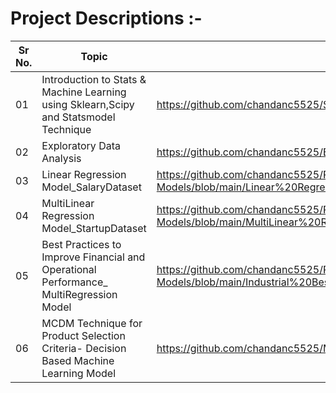 # Project Descriptions  :-

|Sr No.|Topic|External Link |
|-|-|-|
|01|Introduction to Stats & Machine Learning using Sklearn,Scipy and Statsmodel Technique |https://github.com/chandanc5525/Stats-Machine-Learning- |
|02|Exploratory Data Analysis|https://github.com/chandanc5525/Exploratory-Data-Analysis|
|03|Linear Regression Model_SalaryDataset|https://github.com/chandanc5525/Regression-Models/blob/main/Linear%20Regression%20Model_SalaryData.ipynb
|04|MultiLinear Regression Model_StartupDataset|https://github.com/chandanc5525/Regression-Models/blob/main/MultiLinear%20Regression%20Model_StartupsData.ipynb|
|05|Best Practices to Improve Financial and Operational Performance_ MultiRegression Model|https://github.com/chandanc5525/Regression-Models/blob/main/Industrial%20Best%20Practices%20Regression%20Model_ResearchPaper.ipynb
|06| MCDM Technique for Product Selection Criteria- Decision Based Machine Learning Model|https://github.com/chandanc5525/MCDM-Techniques/blob/main/MCDM%20Model.ipynb
